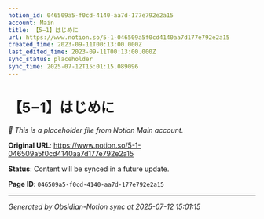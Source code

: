 ```yaml
---
notion_id: 046509a5-f0cd-4140-aa7d-177e792e2a15
account: Main
title: 【5−1】はじめに
url: https://www.notion.so/5-1-046509a5f0cd4140aa7d177e792e2a15
created_time: 2023-09-11T00:13:00.000Z
last_edited_time: 2023-09-11T00:13:00.000Z
sync_status: placeholder
sync_time: 2025-07-12T15:01:15.089096
---
```


# 【5−1】はじめに

*🔄 This is a placeholder file from Notion Main account.*

**Original URL**: https://www.notion.so/5-1-046509a5f0cd4140aa7d177e792e2a15

**Status**: Content will be synced in a future update.

**Page ID**: `046509a5-f0cd-4140-aa7d-177e792e2a15`

---

*Generated by Obsidian-Notion sync at 2025-07-12 15:01:15*
